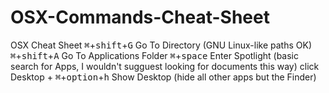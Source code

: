 # OSX-Commands-Cheat-Sheet
OSX Cheat Sheet
<kbd>⌘</kbd>+<kbd>shift</kbd>+<kbd>G</kbd> Go To Directory (GNU Linux-like paths OK)
<kbd>⌘</kbd>+<kbd>shift</kbd>+<kbd>A</kbd> Go To Applications Folder
<kbd>⌘</kbd>+<kbd>space</kbd> Enter Spotlight (basic search for Apps, I wouldn't sugguest looking for documents this way)
click Desktop + <kbd>⌘</kbd>+<kbd>option</kbd>+<kbd>h</kbd> Show Desktop (hide all other apps but the Finder)

